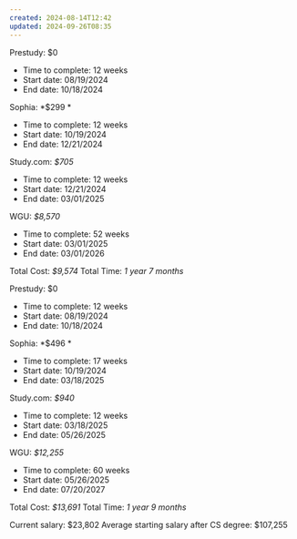 ```yaml
---
created: 2024-08-14T12:42
updated: 2024-09-26T08:35
---
```

Prestudy: $0 
- Time to complete: 12 weeks  
- Start date: 08/19/2024  
- End date: 10/18/2024

Sophia: *$299 *
- Time to complete: 12 weeks  
- Start date: 10/19/2024
- End date: 12/21/2024

Study.com: *$705* 
- Time to complete: 12 weeks  
- Start date: 12/21/2024
- End date:  03/01/2025

WGU: *$8,570*
- Time to complete: 52 weeks  
- Start date: 03/01/2025
- End date:  03/01/2026

Total Cost: *$9,574*
Total Time: *1 year 7 months*

Prestudy: $0 
- Time to complete: 12 weeks  
- Start date: 08/19/2024  
- End date: 10/18/2024

Sophia: *$496 *
- Time to complete: 17 weeks  
- Start date: 10/19/2024
- End date: 03/18/2025 

Study.com: *$940* 
- Time to complete: 12 weeks  
- Start date: 03/18/2025
- End date:  05/26/2025

WGU: *$12,255*
- Time to complete: 60 weeks  
- Start date: 05/26/2025
- End date:  07/20/2027

Total Cost: *$13,691*
Total Time: *1 year 9 months*

Current salary: $23,802 
Average starting salary after CS degree: $107,255